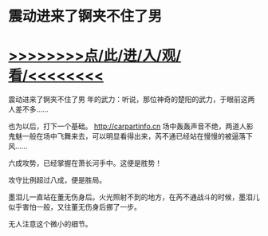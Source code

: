 # 震动进来了锕夹不住了男

# <a href="https://https://github.com/kiuhd/dfrw/issues/1">>>>>>>>>点/此/进/入/观/看/<<<<<<<<</a>

震动进来了锕夹不住了男
年的武力：听说，那位神奇的楚阳的武力，于眼前这两人差不多……

也为以后，打下一个基础。
http://carpartinfo.cn
场中轰轰声音不绝，两道人影鬼魅一般在场中飞舞来去，可以明显看得出来，芮不通已经站在慢慢的被逼落下风……

六成攻势，已经掌握在萧长河手中。这便是胜势！

攻守比例超过八成，便是胜局。

墨泪儿一直站在董无伤身后。火光照射不到的地方，在芮不通战斗的时候，墨泪儿似乎害怕一般，又往董无伤身后挪了一步。

无人注意这个微小的细节。
